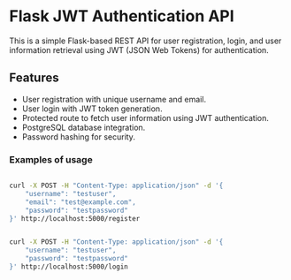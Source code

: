 # Flask JWT Authentication API

This is a simple Flask-based REST API for user registration, login, and user information retrieval using JWT (JSON Web Tokens) for authentication.

## Features

- User registration with unique username and email.
- User login with JWT token generation.
- Protected route to fetch user information using JWT authentication.
- PostgreSQL database integration.
- Password hashing for security.


### Examples of usage

```bash

curl -X POST -H "Content-Type: application/json" -d '{
    "username": "testuser",
    "email": "test@example.com",
    "password": "testpassword"
}' http://localhost:5000/register

```

```bash

curl -X POST -H "Content-Type: application/json" -d '{
    "username": "testuser",
    "password": "testpassword"
}' http://localhost:5000/login

```